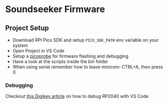 # Soundseeker Firmware

## Project Setup
  - Download RPI Pico SDK and setup `PICO_SDK_PATH` env variable on your system
  - Open Project in VS Code
  - Setup a [picoprobe](https://github.com/raspberrypi/picoprobe) for firmware flashing and debugging
  - Have a look at the scripts inside the bin folder
  - When using serial remember how to leave minicom: CTRL+A, then press X


### Debugging
  Checkout [this Digikey article](https://www.digikey.de/de/maker/projects/raspberry-pi-pico-and-rp2040-cc-part-2-debugging-with-vs-code/470abc7efb07432b82c95f6f67f184c0) on how to debug RP2040 with VS Code 
